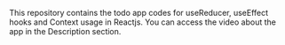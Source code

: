 
This repository contains the todo app codes for useReducer, useEffect hooks and Context usage in Reactjs. You can access the video about the app in the Description section.

